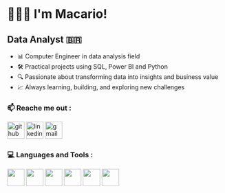 # 👨🏾‍💻 I'm Macario!

##  Data Analyst 🇧🇷

- 📊 Computer Engineer in data analysis field
- 🛠️ Practical projects using SQL, Power BI and Python
- 🔍 Passionate about transforming data into insights and business value
- 📈 Always learning, building, and exploring new challenges

###  📫 Reache me out :

[<img src='https://cdn.jsdelivr.net/npm/simple-icons@3.0.1/icons/github.svg' alt='github' height='40'>](https://github.com/matheusmacario)  [<img src='https://cdn.jsdelivr.net/npm/simple-icons@3.0.1/icons/linkedin.svg' alt='linkedin' height='40'>](https://www.linkedin.com/in/matheusmacario26/)  [<img src='https://cdn.jsdelivr.net/npm/simple-icons@3.0.1/icons/gmail.svg' alt='gmail' height='40'>](macariofilho96@gmail.com)  

### 💻 Languages and Tools :
<p align="left"> 
 <img src="https://cdn.jsdelivr.net/gh/devicons/devicon@latest/icons/python/python-original.svg" width="40" height="40" />
 <img src="https://cdn.jsdelivr.net/gh/devicons/devicon@latest/icons/pandas/pandas-original.svg" width="40" height="40" />
 <img src="https://cdn.jsdelivr.net/gh/devicons/devicon@latest/icons/azuresqldatabase/azuresqldatabase-original.svg" width="40" height="40" />
            <img src="https://cdn.jsdelivr.net/gh/devicons/devicon@latest/icons/mysql/mysql-original.svg" width="40" height="40" />
            <img src="https://cdn.jsdelivr.net/gh/devicons/devicon@latest/icons/microsoftsqlserver/microsoftsqlserver-original.svg" width="40" height="40" />
            <img src="https://cdn.jsdelivr.net/gh/devicons/devicon@latest/icons/numpy/numpy-original.svg" width="40" height="40" /> 
</p>


            
          








